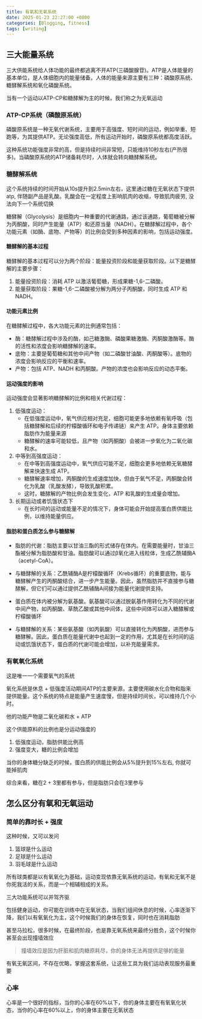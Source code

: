 ```yaml
---
title: 有氧和无氧系统
date: 2025-01-23 22:27:00 +0800
categories: [Blogging, fitness]
tags: [writing]
---
```


## 三大能量系统

三大供能系统给人体功能的最终都逃离不开ATP(三磷酸腺苷)。ATP是人体能量的基本单位，是人体细胞内的能量储备。人体的能量来源主要有三种：磷酸原系统、糖酵解系统和氧化磷酸系统。

当有一个运动以ATP-CP和糖酵解为主的时候，我们称之为无氧运动

### ATP-CP系统（磷酸原系统）

磷酸原系统是一种无氧代谢系统，主要用于高强度、短时间的运动，例如举重、短跑等，为其提供ATP。无论强度高低，所有运动开始时，磷酸原系统都高度活跃。

这种系统功能强度非常的高，但是持续时间非常短，只能维持10秒左右(产热很多)。当磷酸原系统的ATP储备耗尽时，人体就会转向糖酵解系统。

### 糖酵解系统

这个系统持续的时间开始从10s提升到2.5min左右，这里通过糖在无氧状态下提供atp, 伴随副产品是乳酸。乳酸会在一定程度上影响肌肉的收缩，导致肌肉疲劳, 没法向下一个系统切换

糖酵解（Glycolysis）是细胞内一种重要的代谢通路，通过该通路，葡萄糖被分解为丙酮酸，同时产生能量（ATP）和还原当量（NADH）。在糖酵解过程中，各个功能元素（如酶、底物、产物等）的比例会受到多种因素的影响，包括运动强度。

#### 糖酵解的基本过程

糖酵解的基本过程可以分为两个阶段：能量投资阶段和能量获取阶段。以下是糖酵解的主要步骤：

1. 能量投资阶段：消耗 ATP 以激活葡萄糖，形成果糖-1,6-二磷酸。
2. 能量获取阶段：果糖-1,6-二磷酸被分解为两分子丙酮酸，同时生成 ATP 和 NADH。

#### 功能元素比例

在糖酵解过程中，各大功能元素的比例通常包括：

+ 酶：糖酵解过程中涉及的酶，如己糖激酶、磷酸果糖激酶、丙酮酸激酶等。酶的活性和浓度会影响糖酵解的速率。
+ 底物：主要是葡萄糖和其他中间产物（如二磷酸甘油酸、丙酮酸等）。底物的浓度会影响反应的平衡和速率。
+ 产物：包括 ATP、NADH 和丙酮酸。产物的浓度也会影响反应的动态平衡。

#### 运动强度的影响

运动强度会显著影响糖酵解的比例和相关代谢过程：

1. 低强度运动：
   + 在低强度运动中，氧气供应相对充足，细胞可能更多地依赖有氧呼吸（包括糖酵解和后续的柠檬酸循环和电子传递链）来产生 ATP。身体主要依赖脂肪作为能量来源
   + 糖酵解的速率可能较低，且产物（如丙酮酸）会被进一步氧化为二氧化碳和水。
2. 中等到高强度运动：
   + 在中等到高强度运动中，氧气供应可能不足，细胞会更多地依赖无氧糖酵解来快速生成 ATP。
   + 糖酵解速率增加，丙酮酸的生成速度加快，但由于氧气不足，丙酮酸会转化为乳酸（乳酸发酵），导致乳酸积累。 
   + 这时，糖酵解的产物比例会发生变化，ATP 和乳酸的生成量会增加。
3. 长期运动或者饥饿状态下
   + 在长时间的运动或能量不足的情况下，身体可能会开始提高蛋白质供能比例，以维持能量供应。 

#### 脂肪和蛋白质怎么参与糖酵解

+ 脂肪的代谢：脂肪主要以甘油三酯的形式储存在体内。在需要能量时，甘油三酯被分解为脂肪酸和甘油。脂肪酸可以通过β氧化进入线粒体，生成乙酰辅酶A（acetyl-CoA）。
+ 与糖酵解的关系：乙酰辅酶A是柠檬酸循环（Krebs循环）的重要底物，能与糖酵解产生的丙酮酸结合，进一步产生能量。因此，虽然脂肪并不直接参与糖酵解，但它们可以通过提供乙酰辅酶A间接为能量代谢提供支持。

+ 蛋白质在体内被分解为氨基酸。氨基酸可以通过脱氨基作用转化为不同的代谢中间产物，如丙酮酸、草酰乙酸或其他中间体，这些中间体可以进入糖酵解或柠檬酸循环
+ 与糖酵解的关系：某些氨基酸（如丙氨酸）可以直接转化为丙酮酸，进而参与糖酵解。因此，蛋白质在能量代谢中也起到一定的作用，尤其是在长时间的运动或饥饿状态下，蛋白质的代谢可能会增加，以补充能量需求。

### 有氧氧化系统

这是唯一一个需要氧气的系统

氧化系统是休息 + 低强度活动期间ATP的主要来源，主要使用碳水化合物和脂来提供能量。这个系统的特点是能量产生速度慢，但是持续时间长，可以维持几个小时。

他的功能产物是二氧化碳和水 + ATP

这个供能原料的比例也是分运动强度的

1. 低强度运动，脂肪供能比例高
2. 强度变大，糖的比例会增加

当你的身体糖分缺乏的时候，蛋白质的供能比例会从5%提升到15%左右, 你就可能掉肌肉

综合来看，糖在2 + 3里都有参与，但是脂肪只会在3里参与

## 怎么区分有氧和无氧运动

### 简单的靠时长 + 强度

这种时候，又可以发问

1. 篮球是什么运动
2. 足球是什么运动
3. 羽毛球是什么运动

所有球类都是以有氧氧化为基础，运动变现依靠无氧系统的运动，有氧和无氧不是你死我活的关系，而是一个相辅相成的关系。

三大功能系统可以并驾齐驱

包括健身运动，你可能在训练中在无氧状态，当我们组间休息的时候，心率逐渐下降，我们以有氧氧化为主，这个时候我们的身体在恢复，同时也在消耗脂肪

甚至马拉松，很多时候，在最终阶段，也是靠无氧系统来最终分胜负，这个时候你甚至会出现撞墙效应
  > 撞墙效应是因为肝脏和肌肉糖原耗尽，你的身体无法再提供足够的能量


有氧无氧区间，不存在优略，掌握这套系统，让这些工具为我们运动表现服务最重要

### 心率

心率是一个很好的指标，当你的心率在60%以下，你的身体主要在有氧氧化状态，当你的心率在60%以上，你的身体主要在无氧状态
